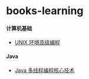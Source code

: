 # books-learning

#### 计算机基础
- [UNIX 环境高级编程](./APUE/readme.md)

#### Java 

- [Java 多线程编程核心技术](./Java多线程编程核心技术/readme.md)


